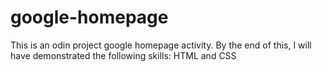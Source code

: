 # google-homepage

This is an odin project google homepage activity. By the end of this, I will have demonstrated the following skills: HTML and CSS

 
